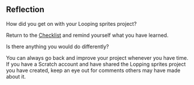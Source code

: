 ## Reflection
How did you get on with your Looping sprites project? 

Return to the [Checklist](https://learning-admin.raspberrypi.org/en/projects/looping-sprites/1) and remind yourself what you have learned.

Is there anything you would do differently? 

You can always go back and improve your project whenever you have time. If you have a Scratch account and have shared the Lopping sprites project you have created, keep an eye out for comments others may have made about it.
